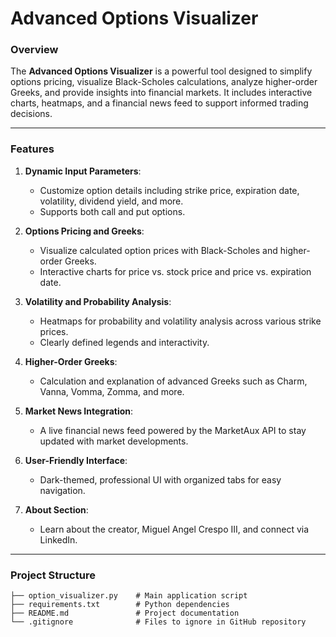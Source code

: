 # **Advanced Options Visualizer**

### **Overview**
The **Advanced Options Visualizer** is a powerful tool designed to simplify options pricing, visualize Black-Scholes calculations, analyze higher-order Greeks, and provide insights into financial markets. It includes interactive charts, heatmaps, and a financial news feed to support informed trading decisions.

---

### **Features**

1. **Dynamic Input Parameters**:
   - Customize option details including strike price, expiration date, volatility, dividend yield, and more.
   - Supports both call and put options.

2. **Options Pricing and Greeks**:
   - Visualize calculated option prices with Black-Scholes and higher-order Greeks.
   - Interactive charts for price vs. stock price and price vs. expiration date.

3. **Volatility and Probability Analysis**:
   - Heatmaps for probability and volatility analysis across various strike prices.
   - Clearly defined legends and interactivity.

4. **Higher-Order Greeks**:
   - Calculation and explanation of advanced Greeks such as Charm, Vanna, Vomma, Zomma, and more.

5. **Market News Integration**:
   - A live financial news feed powered by the MarketAux API to stay updated with market developments.

6. **User-Friendly Interface**:
   - Dark-themed, professional UI with organized tabs for easy navigation.

7. **About Section**:
   - Learn about the creator, Miguel Angel Crespo III, and connect via LinkedIn.

---

### **Project Structure**

```plaintext
├── option_visualizer.py    # Main application script
├── requirements.txt        # Python dependencies
├── README.md               # Project documentation
└── .gitignore              # Files to ignore in GitHub repository
